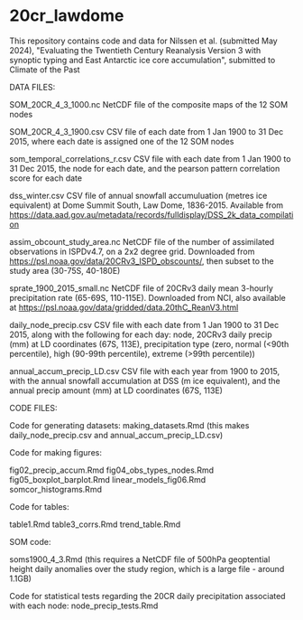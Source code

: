 # 20cr_lawdome

This repository contains code and data for Nilssen et al. (submitted May 2024), "Evaluating the Twentieth Century Reanalysis Version 3 with synoptic typing and East Antarctic ice core accumulation", submitted to Climate of the Past

DATA FILES:

SOM_20CR_4_3_1000.nc
NetCDF file of the composite maps of the 12 SOM nodes

SOM_20CR_4_3_1900.csv
CSV file of each date from 1 Jan 1900 to 31 Dec 2015, where each date is assigned one of the 12 SOM nodes

som_temporal_correlations_r.csv
CSV file with each date from 1 Jan 1900 to 31 Dec 2015, the node for each date, and the pearson pattern correlation score for each date

dss_winter.csv
CSV file of annual snowfall accumuluation (metres ice equivalent) at Dome Summit South, Law Dome, 1836-2015. Available from https://data.aad.gov.au/metadata/records/fulldisplay/DSS_2k_data_compilation

assim_obcount_study_area.nc
NetCDF file of the number of assimilated observations in ISPDv4.7, on a 2x2 degree grid. Downloaded from https://psl.noaa.gov/data/20CRv3_ISPD_obscounts/, then subset to the study area (30-75S, 40-180E)

sprate_1900_2015_small.nc
NetCDF file of 20CRv3 daily mean 3-hourly precipitation rate (65-69S, 110-115E). Downloaded from NCI, also available at https://psl.noaa.gov/data/gridded/data.20thC_ReanV3.html

daily_node_precip.csv
CSV file with each date from 1 Jan 1900 to 31 Dec 2015, along with the following for each day: node, 20CRv3 daily precip (mm) at LD coordinates (67S, 113E), precipitation type (zero, normal (<90th percentile), high (90-99th percentile), extreme (>99th percentile))

annual_accum_precip_LD.csv
CSV file with each year from 1900 to 2015, with the annual snowfall accumulation at DSS (m ice equivalent), and the annual precip amount (mm) at LD coordinates (67S, 113E)

CODE FILES:

Code for generating datasets:
making_datasets.Rmd (this makes daily_node_precip.csv and annual_accum_precip_LD.csv)


Code for making figures:

fig02_precip_accum.Rmd
fig04_obs_types_nodes.Rmd
fig05_boxplot_barplot.Rmd
linear_models_fig06.Rmd
somcor_histograms.Rmd

Code for tables:

table1.Rmd
table3_corrs.Rmd
trend_table.Rmd

SOM code:

soms1900_4_3.Rmd (this requires a NetCDF file of 500hPa geoptential height daily anomalies over the study region, which is a large file - around 1.1GB)

Code for statistical tests regarding the 20CR daily precipitation associated with each node:
node_precip_tests.Rmd
